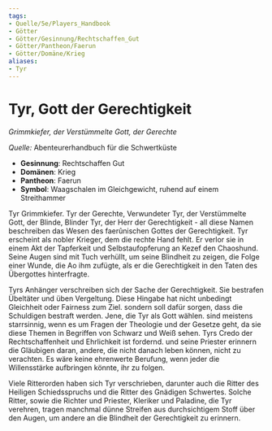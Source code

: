 ```yaml
---
tags:
- Quelle/5e/Players_Handbook
- Götter
- Götter/Gesinnung/Rechtschaffen_Gut
- Götter/Pantheon/Faerun
- Götter/Domäne/Krieg
aliases:
- Tyr
---
```

# Tyr, Gott der Gerechtigkeit
_Grimmkiefer, der Verstümmelte Gott, der Gerechte_

_Quelle:_ Abenteurerhandbuch für die Schwertküste  

- **Gesinnung**: Rechtschaffen Gut
- **Domänen**: Krieg
- **Pantheon**: Faerun
- **Symbol**: Waagschalen im Gleichgewicht, ruhend auf einem Streithammer

Tyr Grimmkiefer. Tyr der Gerechte, Verwundeter Tyr, der Verstümmelte Gott, der Blinde, Blinder Tyr, der Herr der Gerechtigkeit - all diese Namen beschreiben das Wesen des faerûnischen Gottes der Gerechtigkeit. Tyr erscheint als nobler Krieger, dem die rechte Hand fehlt. Er verlor sie in einem Akt der Tapferkeit und Selbstaufopferung an Kezef den Chaoshund. Seine Augen sind mit Tuch verhüllt, um seine Blindheit zu zeigen, die Folge einer Wunde, die Ao ihm zufügte, als er die Gerechtigkeit in den Taten des Übergottes hinterfragte.

Tyrs Anhänger verschreiben sich der Sache der Gerechtigkeit. Sie bestrafen Übeltäter und üben Vergeltung. Diese Hingabe hat nicht unbedingt Gleichheit oder Fairness zum Ziel. sondern soll dafür sorgen, dass die Schuldigen bestraft werden. Jene, die Tyr als Gott wählen. sind meistens starrsinnig, wenn es um Fragen der Theologie und der Gesetze geht, da sie diese Themen in Begriffen von Schwarz und Weiß sehen. Tyrs Credo der Rechtschaffenheit und Ehrlichkeit ist fordernd. und seine Priester erinnern die Gläubigen daran, andere, die nicht danach leben können, nicht zu verachten. Es wäre keine ehrenwerte Berufung, wenn jeder die Willensstärke aufbringen könnte, ihr zu folgen.

Viele Ritterorden haben sich Tyr verschrieben, darunter auch die Ritter des Heiligen Schiedsspruchs und die Ritter des Gnädigen Schwertes. Solche Ritter, sowie die Richter und Priester, Kleriker und Paladine, die Tyr verehren, tragen manchmal dünne Streifen aus durchsichtigem Stoff über den Augen, um andere an die Blindheit der Gerechtigkeit zu erinnern.